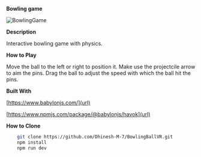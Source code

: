 **Bowling game**

![BowlingGame](https://github.com/Dhinesh-M-7/Initial_Setup/assets/89065192/2da568cd-232a-405e-8d65-63258d0f0d94)

**Description**

Interactive bowling game with physics.

**How to Play**

Move the ball to the left or right to position it.
Make use the projectcile arrow to aim the pins.
Drag the ball to adjust the speed with which the ball hit the pins.

**Built With**

[https://www.babylonjs.com/](url)

[https://www.npmjs.com/package/@babylonjs/havok](url)

**How to Clone**

```bash
    git clone https://github.com/Dhinesh-M-7/BowlingBallVR.git
    npm install
    npm run dev
```